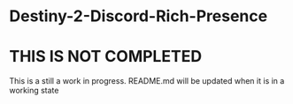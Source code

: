 # Destiny-2-Discord-Rich-Presence

# THIS IS NOT COMPLETED
This is a still a work in progress. README.md will be updated when it is in a working state
